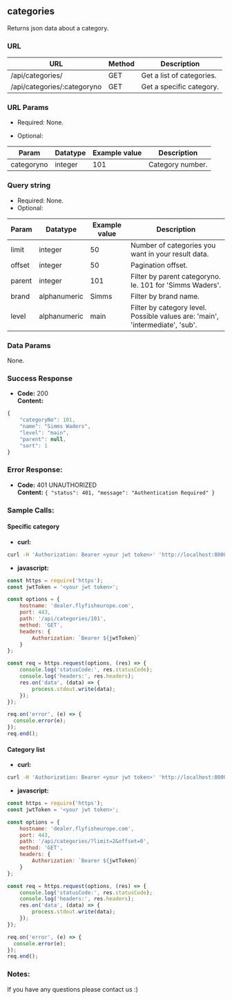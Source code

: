 ## categories

Returns json data about a category.

### URL

| URL                         | Method | Description
|-----------------------------|--------|----------------------------
| /api/categories/            | GET    | Get a list of categories.
| /api/categories/:categoryno | GET    | Get a specific category.


### URL Params

- Required:
    None.

- Optional:

| Param      | Datatype     | Example value | Description
|------------|--------------|---------------|---------------------------------------
| categoryno | integer      | 101           | Category number.


### Query string

- Required:
    None.
- Optional:

| Param     | Datatype     | Example value | Description
|-----------|--------------|---------------|---------------------------------------
| limit     | integer      | 50            | Number of categories you want in your result data.
| offset    | integer      | 50            | Pagination offset.
| parent    | integer      | 101           | Filter by parent categoryno. Ie. 101 for 'Simms Waders'.
| brand     | alphanumeric | Simms         | Filter by brand name.
| level     | alphanumeric | main          | Filter by category level. Possible values are: 'main', 'intermediate', 'sub'.


### Data Params

None.

### Success Response

  * __Code:__ 200   
    __Content:__
```javascript
{
    "categoryNo": 101,
    "name": "Simms Waders",
    "level": "main",
    "parent": null,
    "sort": 1
}
```
### Error Response:

  * **Code:** 401 UNAUTHORIZED   
    **Content:** `{ "status": 401, "message": "Authentication Required" }`


### Sample Calls:

#### Specific category

* __curl:__
```bash
curl -H 'Authorization: Bearer <your jwt token>' 'http://localhost:8000/api/categories/101'
```

* __javascript:__

```javascript
const https = require('https');
const jwtToken = '<your jwt token>';

const options = {
    hostname: 'dealer.flyfisheurope.com',
    port: 443,
    path: '/api/categories/101',
    method: 'GET',
    headers: {
        Authorization: `Bearer ${jwtToken}`
    }
};

const req = https.request(options, (res) => {
    console.log('statusCode:', res.statusCode);
    console.log('headers:', res.headers);
    res.on('data', (data) => {
        process.stdout.write(data);
    });
});

req.on('error', (e) => {
  console.error(e);
});
req.end();
```

#### Category list

  * __curl:__
```bash
curl -H 'Authorization: Bearer <your jwt token>' 'http://localhost:8000/api/categories/?limit=2&offset=0'
```

* __javascript:__

```javascript
const https = require('https');
const jwtToken = '<your jwt token>';

const options = {
    hostname: 'dealer.flyfisheurope.com',
    port: 443,
    path: '/api/categories/?limit=2&offset=0',
    method: 'GET',
    headers: {
        Authorization: `Bearer ${jwtToken}`
    }
};

const req = https.request(options, (res) => {
    console.log('statusCode:', res.statusCode);
    console.log('headers:', res.headers);
    res.on('data', (data) => {
        process.stdout.write(data);
    });
});

req.on('error', (e) => {
  console.error(e);
});
req.end();
```


### Notes:

If you have any questions please contact us :)
